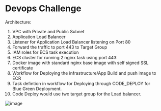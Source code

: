 # Devops Challenge

Architecture:

1) VPC with Private and Public Subnet
2) Application Load Balancer
3) Listener for Application Load Balancer listening on Port 80
4) Forward the traffic to port 443 to Target Group
4) IAM roles for ECS task execution 
5) ECS cluster for running 2 nginx task using port 443
6) Docker image with standard nginx base image with self signed SSL certificate
7) Workflow for Deploying the infrastructure/App Build and push image to ECR
8) Task defintion in workflow for Deploying through CODE_DEPLOY for Blue Green Deployment.
9) Code Deploy would use two target group for the Load balancer.



![image](https://user-images.githubusercontent.com/110839796/183505131-8aa3e781-e0eb-470f-bfcb-8c472f9bfbca.png)

